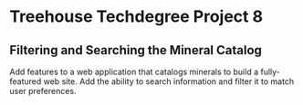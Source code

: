 # Treehouse Techdegree Project 8

## Filtering and Searching the Mineral Catalog

Add features to a web application that catalogs minerals to build a fully-featured web site. Add the ability to search information and filter it to match user preferences.

